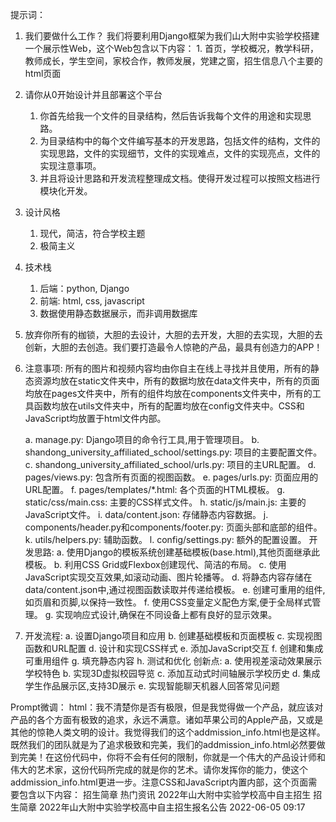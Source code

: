 提示词：
1. 我们要做什么工作？
    我们将要利用Django框架为我们山大附中实验学校搭建一个展示性Web，这个Web包含以下内容：
        1. 首页，学校概况，教学科研，教师成长，学生空间，家校合作，教师发展，党建之窗，招生信息八个主要的html页面
2. 请你从0开始设计并且部署这个平台
    1. 你首先给我一个文件的目录结构，然后告诉我每个文件的用途和实现思路。
    2. 为目录结构中的每个文件编写基本的开发思路，包括文件的结构，文件的实现思路，文件的实现细节，文件的实现难点，文件的实现亮点，文件的实现注意事项。
    3. 并且将设计思路和开发流程整理成文档。使得开发过程可以按照文档进行模块化开发。
3. 设计风格
    1. 现代，简洁，符合学校主题
    3. 极简主义
4. 技术栈
    1. 后端：python, Django
    2. 前端: html, css, javascript
    3. 数据使用静态数据展示，而非调用数据库
5. 放弃你所有的枷锁，大胆的去设计，大胆的去开发，大胆的去实现，大胆的去创新，大胆的去创造。我们要打造最令人惊艳的产品，最具有创造力的APP！
6. 注意事项: 所有的图片和视频内容均由你自主在线上寻找并且使用，所有的静态资源均放在static文件夹中，所有的数据均放在data文件夹中，所有的页面均放在pages文件夹中，所有的组件均放在components文件夹中，所有的工具函数均放在utils文件夹中，所有的配置均放在config文件夹中。CSS和JavaScript均放置于html文件内部。

    a. manage.py: Django项目的命令行工具,用于管理项目。
    b. shandong_university_affiliated_school/settings.py: 项目的主要配置文件。
    c. shandong_university_affiliated_school/urls.py: 项目的主URL配置。
    d. pages/views.py: 包含所有页面的视图函数。
    e. pages/urls.py: 页面应用的URL配置。
    f. pages/templates/*.html: 各个页面的HTML模板。
    g. static/css/main.css: 主要的CSS样式文件。
    h. static/js/main.js: 主要的JavaScript文件。
    i. data/content.json: 存储静态内容数据。
    j. components/header.py和components/footer.py: 页面头部和底部的组件。
    k. utils/helpers.py: 辅助函数。
    l. config/settings.py: 额外的配置设置。
开发思路:
    a. 使用Django的模板系统创建基础模板(base.html),其他页面继承此模板。
    b. 利用CSS Grid或Flexbox创建现代、简洁的布局。
    c. 使用JavaScript实现交互效果,如滚动动画、图片轮播等。
    d. 将静态内容存储在data/content.json中,通过视图函数读取并传递给模板。
    e. 创建可重用的组件,如页眉和页脚,以保持一致性。
    f. 使用CSS变量定义配色方案,便于全局样式管理。
    g. 实现响应式设计,确保在不同设备上都有良好的显示效果。
4. 开发流程:
    a. 设置Django项目和应用
    b. 创建基础模板和页面模板
    c. 实现视图函数和URL配置
    d. 设计和实现CSS样式
    e. 添加JavaScript交互
    f. 创建和集成可重用组件
    g. 填充静态内容
    h. 测试和优化
创新点:
    a. 使用视差滚动效果展示学校特色
    b. 实现3D虚拟校园导览
    c. 添加互动式时间轴展示学校历史
    d. 集成学生作品展示区,支持3D展示
    e. 实现智能聊天机器人回答常见问题

Prompt微调：
html：我不清楚你是否有极限，但是我觉得做一个产品，就应该对产品的各个方面有极致的追求，永远不满意。诸如苹果公司的Apple产品，又或是其他的惊艳人类文明的设计。我觉得我们的这个addmission_info.html也是这样。既然我们的团队就是为了追求极致和完美，我们的addmission_info.html必然要做到完美！在这份代码中，你将不会有任何的限制，你就是一个伟大的产品设计师和伟大的艺术家，这份代码所完成的就是你的艺术。请你发挥你的能力，使这个addmission_info.html更进一步。注意CSS和JavaScript内置内部，这个页面需要包含以下内容：   招生简章
热门资讯
2022年山大附中实验学校高中自主招生
招生简章
2022年山大附中实验学校高中自主招生报名公告	2022-06-05 09:17

